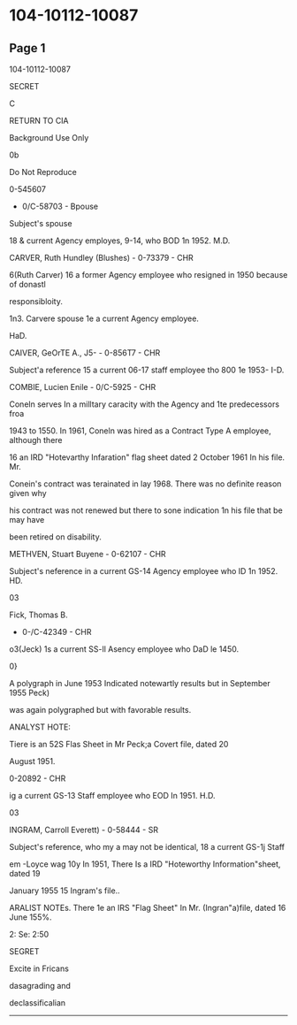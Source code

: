# 104-10112-10087

## Page 1

104-10112-10087

SECRET

C

RETURN TO CIA

Background Use Only

0b

Do Not Reproduce

0-545607

- 0/C-58703 - Bpouse

Subject's spouse

18 & current Agency employes, 9-14, who BOD 1n 1952. M.D.

CARVER, Ruth Hundley (Blushes) - 0-73379 - CHR

6(Ruth Carver) 16 a former Agency employee who resigned in 1950 because of donastl

responsibloity.

1n3. Carvere spouse 1e a current Agency employee.

HaD.

CAIVER, GeOrTE A., J5- - 0-856T7 - CHR

Subject'a reference 15 a current 06-17 staff employee tho 800 1e 1953- I-D.

COMBIE, Lucien Enile - 0/C-5925 - CHR

Coneln serves In a milltary caracity with the Agency and 1te predecessors froa

1943 to 1550. In 1961, Coneln was hired as a Contract Type A employee, although there

16 an IRD "Hotevarthy Infaration" flag sheet dated 2 October 1961 In his file. Mr.

Conein's contract was terainated in lay 1968. There was no definite reason given why

his contract was not renewed but there to sone indication 1n his file that be may have

been retired on disability.

METHVEN, Stuart Buyene - 0-62107 - CHR

Subject's neference in a current GS-14 Agency employee who ID 1n 1952. HD.

03

Fick, Thomas B.

- 0-/C-42349 - CHR

o3(Jeck) 1s a current SS-ll Asency employee who DaD le 1450.

0}

A polygraph in June 1953 Indicated notewartly results but in September 1955 Peck)

was again polygraphed but with favorable results.

ANALYST HOTE:

Tiere is an 52S Flas Sheet in Mr Peck;a Covert file, dated 20

August 1951.

0-20892 - CHR

ig a current GS-13 Staff employee who EOD In 1951. H.D.

03

INGRAM, Carroll Everett) - 0-58444 - SR

Subject's reference, who my a may not be identical, 18 a current GS-1j Staff

em -Loyce wag 10y In 1951, There Is a IRD "Hoteworthy Information"sheet, dated 19

January 1955 15 Ingram's file..

ARALIST NOTEs. There 1e an IRS "Flag Sheet" In Mr. (Ingran"a)file, dated 16 June 155%.

2: Se: 2:50

SEGRET

Excite in Fricans

dasagrading and

declassificalian

---

